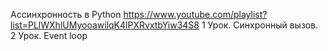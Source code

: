Ассинхронность в Python
https://www.youtube.com/playlist?list=PLlWXhlUMyooawilqK4lPXRvxtbYiw34S8
1 Урок. Синхронный вызов.
2 Урок. Event loop 